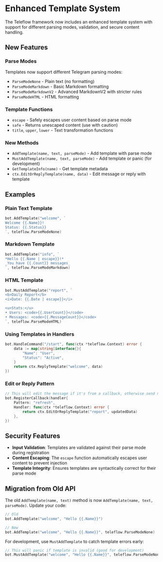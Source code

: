 # Enhanced Template System

The Teleflow framework now includes an enhanced template system with support for different parsing modes, validation, and secure content handling.

## New Features

### Parse Modes

Templates now support different Telegram parsing modes:

- `ParseModeNone` - Plain text (no formatting)
- `ParseModeMarkdown` - Basic Markdown formatting  
- `ParseModeMarkdownV2` - Advanced MarkdownV2 with stricter rules
- `ParseModeHTML` - HTML formatting

### Template Functions

- `escape` - Safely escapes user content based on parse mode
- `safe` - Returns unescaped content (use with caution)
- `title`, `upper`, `lower` - Text transformation functions

### New Methods

- `AddTemplate(name, text, parseMode)` - Add template with parse mode
- `MustAddTemplate(name, text, parseMode)` - Add template or panic (for development)
- `GetTemplateInfo(name)` - Get template metadata
- `ctx.EditOrReplyTemplate(name, data)` - Edit message or reply with template

## Examples

### Plain Text Template
```go
bot.AddTemplate("welcome", `
Welcome {{.Name}}!
Status: {{.Status}}
`, teleflow.ParseModeNone)
```

### Markdown Template
```go
bot.AddTemplate("info", `
*Hello {{.Name | escape}}!*
_You have {{.Count}} messages_
`, teleflow.ParseModeMarkdown)
```

### HTML Template
```go
bot.MustAddTemplate("report", `
<b>Daily Report</b>
<i>Date: {{.Date | escape}}</i>

<u>Stats:</u>
• Users: <code>{{.UserCount}}</code>
• Messages: <code>{{.MessageCount}}</code>
`, teleflow.ParseModeHTML)
```

### Using Templates in Handlers
```go
bot.HandleCommand("/start", func(ctx *teleflow.Context) error {
    data := map[string]interface{}{
        "Name": "User",
        "Status": "Active",
    }
    return ctx.ReplyTemplate("welcome", data)
})
```

### Edit or Reply Pattern
```go
// This will edit the message if it's from a callback, otherwise send new message
bot.RegisterCallback(handler{
    Pattern: "refresh",
    Handler: func(ctx *teleflow.Context) error {
        return ctx.EditOrReplyTemplate("report", updatedData)
    },
})
```

## Security Features

- **Input Validation**: Templates are validated against their parse mode during registration
- **Content Escaping**: The `escape` function automatically escapes user content to prevent injection
- **Template Integrity**: Ensures templates are syntactically correct for their parse mode

## Migration from Old API

The old `AddTemplate(name, text)` method is now `AddTemplate(name, text, parseMode)`. Update your code:

```go
// Old
bot.AddTemplate("welcome", "Hello {{.Name}}")

// New
bot.AddTemplate("welcome", "Hello {{.Name}}", teleflow.ParseModeNone)
```

For development, use `MustAddTemplate` to catch template errors early:

```go
// This will panic if template is invalid (good for development)
bot.MustAddTemplate("welcome", "Hello {{.Name}}", teleflow.ParseModeNone)